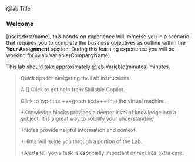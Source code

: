 @lab.Title

### Welcome

<!--Replace User Name with @lab-->

[users/first/name], this hands-on experience will immerse you in a scenario that requires you to complete the business objectives as outline within the **Your Assignment** section.  During this learning experience you will be working for @lab.Variable(CompanyName).

This lab should take approximately @lab.Variable(minutes) minutes.


> Quick tips for navigating the Lab instructions.
> 
> AI[] Click to get help from Skillable Copilot.
> 
> Click to type the +++green text+++ into the virtual machine.
> 
> +Knowledge blocks provides a deeper level of knowledge into a subject. It is a great way to solidify your understanding.
> 
> +Notes provide helpful information and context.
> 
> +Hints will guide you through a portion of the Lab.
> 
> +Alerts tell you a task is especially important or requires extra care.


